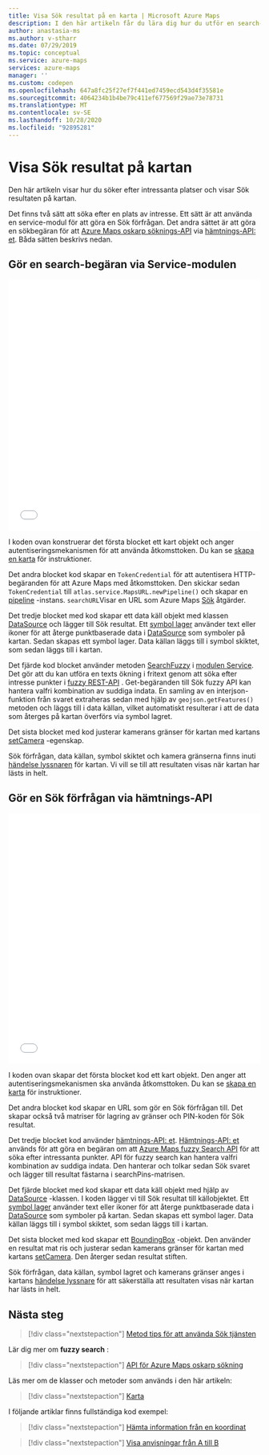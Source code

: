 ```yaml
---
title: Visa Sök resultat på en karta | Microsoft Azure Maps
description: I den här artikeln får du lära dig hur du utför en search-begäran med Microsoft Azure Maps-webbsdk och visar resultaten på kartan.
author: anastasia-ms
ms.author: v-stharr
ms.date: 07/29/2019
ms.topic: conceptual
ms.service: azure-maps
services: azure-maps
manager: ''
ms.custom: codepen
ms.openlocfilehash: 647a8fc25f27ef7f441ed7459ecd543d4f35581e
ms.sourcegitcommit: 4064234b1b4be79c411ef677569f29ae73e78731
ms.translationtype: MT
ms.contentlocale: sv-SE
ms.lasthandoff: 10/28/2020
ms.locfileid: "92895281"
---
```

# <a name="show-search-results-on-the-map"></a>Visa Sök resultat på kartan

Den här artikeln visar hur du söker efter intressanta platser och visar Sök resultaten på kartan.

Det finns två sätt att söka efter en plats av intresse. Ett sätt är att använda en service-modul för att göra en Sök förfrågan. Det andra sättet är att göra en sökbegäran för att [Azure Maps oskarp söknings-API](/rest/api/maps/search/getsearchfuzzy) via [hämtnings-API: et](https://fetch.spec.whatwg.org/). Båda sätten beskrivs nedan.

## <a name="make-a-search-request-via-service-module"></a>Gör en search-begäran via Service-modulen

<iframe height='500' scrolling='no' title='Visa Sök resultat på en karta (service Module)' src='//codepen.io/azuremaps/embed/zLdYEB/?height=265&theme-id=0&default-tab=js,result&embed-version=2&editable=true' frameborder='no' loading="lazy" allowtransparency='true' allowfullscreen='true' style='width: 100%;'>Se <a href='https://codepen.io/azuremaps/pen/zLdYEB/'>Sök resultaten för pennan på en karta (service Module)</a> genom att Azure Maps ( <a href='https://codepen.io/azuremaps'>@azuremaps</a> ) på <a href='https://codepen.io'>CodePen</a>.
</iframe>

I koden ovan konstruerar det första blocket ett kart objekt och anger autentiseringsmekanismen för att använda åtkomsttoken. Du kan se [skapa en karta](./map-create.md) för instruktioner.

Det andra blocket kod skapar en `TokenCredential` för att autentisera HTTP-begäranden för att Azure Maps med åtkomsttoken. Den skickar sedan `TokenCredential` till `atlas.service.MapsURL.newPipeline()` och skapar en [pipeline](/javascript/api/azure-maps-rest/atlas.service.pipeline) -instans. `searchURL`Visar en URL som Azure Maps [Sök](/rest/api/maps/search) åtgärder.

Det tredje blocket med kod skapar ett data käll objekt med klassen [DataSource](/javascript/api/azure-maps-control/atlas.source.datasource) och lägger till Sök resultat. Ett [symbol lager](/javascript/api/azure-maps-control/atlas.layer.symbollayer) använder text eller ikoner för att återge punktbaserade data i [DataSource](/javascript/api/azure-maps-control/atlas.source.datasource) som symboler på kartan.  Sedan skapas ett symbol lager. Data källan läggs till i symbol skiktet, som sedan läggs till i kartan.

Det fjärde kod blocket använder metoden [SearchFuzzy](/javascript/api/azure-maps-rest/atlas.service.models.searchgetsearchfuzzyoptionalparams) i [modulen Service](how-to-use-services-module.md). Det gör att du kan utföra en texts ökning i fritext genom att söka efter intresse punkter i [fuzzy REST-API](/rest/api/maps/search/getsearchfuzzy) . Get-begäranden till Sök fuzzy API kan hantera valfri kombination av suddiga indata. En samling av en interjson-funktion från svaret extraheras sedan med hjälp av `geojson.getFeatures()` metoden och läggs till i data källan, vilket automatiskt resulterar i att de data som återges på kartan överförs via symbol lagret.

Det sista blocket med kod justerar kamerans gränser för kartan med kartans [setCamera](/javascript/api/azure-maps-control/atlas.map#setcamera-cameraoptions---cameraboundsoptions---animationoptions-) -egenskap.

Sök förfrågan, data källan, symbol skiktet och kamera gränserna finns inuti [händelse lyssnaren](/javascript/api/azure-maps-control/atlas.map#events) för kartan. Vi vill se till att resultaten visas när kartan har lästs in helt.


## <a name="make-a-search-request-via-fetch-api"></a>Gör en Sök förfrågan via hämtnings-API

<iframe height='500' scrolling='no' title='Visa Sök resultat på en karta' src='//codepen.io/azuremaps/embed/KQbaeM/?height=265&theme-id=0&default-tab=js,result&embed-version=2&editable=true' frameborder='no' loading="lazy" allowtransparency='true' allowfullscreen='true' style='width: 100%;'>Se <a href='https://codepen.io/azuremaps/pen/KQbaeM/'>Sök resultaten för pennan på en karta</a> efter Azure Maps ( <a href='https://codepen.io/azuremaps'>@azuremaps</a> ) på <a href='https://codepen.io'>CodePen</a>.
</iframe>

I koden ovan skapar det första blocket kod ett kart objekt. Den anger att autentiseringsmekanismen ska använda åtkomsttoken. Du kan se [skapa en karta](./map-create.md) för instruktioner.

Det andra blocket kod skapar en URL som gör en Sök förfrågan till. Det skapar också två matriser för lagring av gränser och PIN-koden för Sök resultat.

Det tredje blocket kod använder [hämtnings-API: et](https://fetch.spec.whatwg.org/). [Hämtnings-API: et](https://fetch.spec.whatwg.org/) används för att göra en begäran om att [Azure Maps fuzzy Search API](/rest/api/maps/search/getsearchfuzzy) för att söka efter intressanta punkter. API för fuzzy search kan hantera valfri kombination av suddiga indata. Den hanterar och tolkar sedan Sök svaret och lägger till resultat fästarna i searchPins-matrisen.

Det fjärde blocket med kod skapar ett data käll objekt med hjälp av [DataSource](/javascript/api/azure-maps-control/atlas.source.datasource) -klassen. I koden lägger vi till Sök resultat till källobjektet. Ett [symbol lager](/javascript/api/azure-maps-control/atlas.layer.symbollayer) använder text eller ikoner för att återge punktbaserade data i [DataSource](/javascript/api/azure-maps-control/atlas.source.datasource) som symboler på kartan. Sedan skapas ett symbol lager. Data källan läggs till i symbol skiktet, som sedan läggs till i kartan.

Det sista blocket med kod skapar ett [BoundingBox](/javascript/api/azure-maps-control/atlas.data.boundingbox) -objekt. Den använder en resultat mat ris och justerar sedan kamerans gränser för kartan med kartans [setCamera](/javascript/api/azure-maps-control/atlas.map#setcamera-cameraoptions---cameraboundsoptions---animationoptions-). Den återger sedan resultat stiften.

Sök förfrågan, data källan, symbol lagret och kamerans gränser anges i kartans [händelse lyssnare](/javascript/api/azure-maps-control/atlas.map#events) för att säkerställa att resultaten visas när kartan har lästs in helt.

## <a name="next-steps"></a>Nästa steg

> [!div class="nextstepaction"]
> [Metod tips för att använda Sök tjänsten](how-to-use-best-practices-for-search.md)

Lär dig mer om **fuzzy search** :

> [!div class="nextstepaction"]
> [API för Azure Maps oskarp sökning](/rest/api/maps/search/getsearchfuzzy)

Läs mer om de klasser och metoder som används i den här artikeln:

> [!div class="nextstepaction"]
> [Karta](/javascript/api/azure-maps-control/atlas.map)

I följande artiklar finns fullständiga kod exempel:

> [!div class="nextstepaction"]
> [Hämta information från en koordinat](map-get-information-from-coordinate.md)
<!-- Comment added to suppress false positive warning -->
> [!div class="nextstepaction"]
> [Visa anvisningar från A till B](map-route.md)